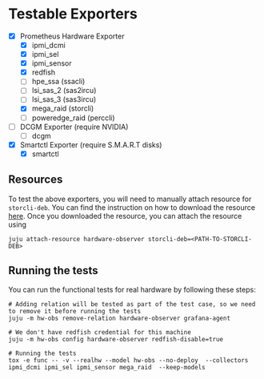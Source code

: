 # Testable Exporters

- [x] Prometheus Hardware Exporter
  - [x] ipmi_dcmi
  - [x] ipmi_sel
  - [x] ipmi_sensor
  - [x] redfish
  - [ ] hpe_ssa (ssacli)
  - [ ] lsi_sas_2 (sas2ircu)
  - [ ] lsi_sas_3 (sas3ircu)
  - [x] mega_raid (storcli)
  - [ ] poweredge_raid (perccli)
- [ ] DCGM Exporter (require NVIDIA)
  - [ ] dcgm
- [x] Smartctl Exporter (require S.M.A.R.T disks)
  - [x] smartctl

## Resources

To test the above exporters, you will need to manually attach resource for `storcli-deb`. You can find the instruction
on how to download the resource [here](https://charmhub.io/hardware-observer/resources/storcli-deb). Once you downloaded
the resource, you can attach the resource using

```shell
juju attach-resource hardware-observer storcli-deb=<PATH-TO-STORCLI-DEB>
```

## Running the tests

You can run the functional tests for real hardware by following these steps:

```shell
# Adding relation will be tested as part of the test case, so we need to remove it before running the tests
juju -m hw-obs remove-relation hardware-observer grafana-agent

# We don't have redfish credential for this machine
juju -m hw-obs config hardware-observer redfish-disable=true

# Running the tests
tox -e func -- -v --realhw --model hw-obs --no-deploy  --collectors ipmi_dcmi ipmi_sel ipmi_sensor mega_raid  --keep-models
```
